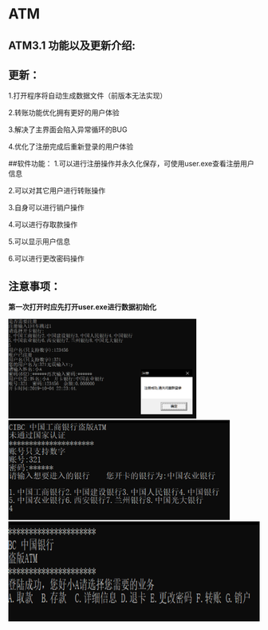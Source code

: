 # ATM
## ATM3.1 功能以及更新介绍:
## 更新：
1.打开程序将自动生成数据文件（前版本无法实现）

2.转账功能优化拥有更好的用户体验

3.解决了主界面会陷入异常循环的BUG

4.优化了注册完成后重新登录的用户体验

##软件功能：
1.可以进行注册操作并永久化保存，可使用user.exe查看注册用户信息

2.可以对其它用户进行转账操作

3.自身可以进行销户操作

4.可以进行存取款操作

5.可以显示用户信息

6.可以进行更改密码操作

## 注意事项： 
**第一次打开时应先打开user.exe进行数据初始化**

<img src = "https://github.com/code-killerr/ATM/blob/master/1.png" height = 200px weigth = 33%>
<img src = "https://github.com/code-killerr/ATM/blob/master/2.png" height = 200px weigth = 33%>
<img src = "https://github.com/code-killerr/ATM/blob/master/3.png" height = 200px weigth = 33%>
